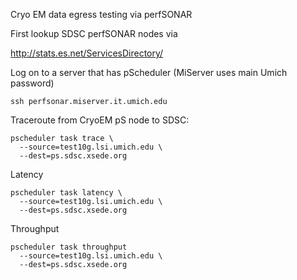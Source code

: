 Cryo EM data egress testing via perfSONAR


First lookup SDSC perfSONAR nodes via

http://stats.es.net/ServicesDirectory/

Log on to a server that has pScheduler (MiServer uses main Umich password)

```
ssh perfsonar.miserver.it.umich.edu
```


Traceroute from CryoEM pS node to SDSC:

```
pscheduler task trace \
  --source=test10g.lsi.umich.edu \
  --dest=ps.sdsc.xsede.org
```

Latency

```
pscheduler task latency \
  --source=test10g.lsi.umich.edu \
  --dest=ps.sdsc.xsede.org
```

Throughput

```
pscheduler task throughput
  --source=test10g.lsi.umich.edu \
  --dest=ps.sdsc.xsede.org
```
